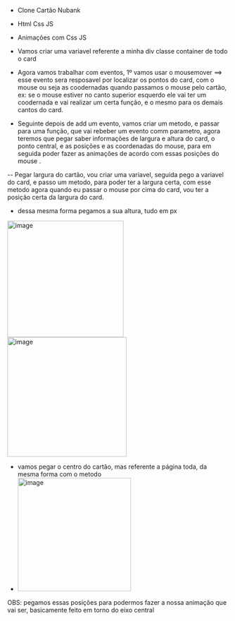  - Clone Cartão Nubank

 - Html Css JS

 - Animações com Css JS

- Vamos criar uma variavel referente a minha div classe container de todo o card

- Agora vamos trabalhar com eventos, 1º vamos usar o mousemover ==> esse evento sera resposavel por localizar os pontos do card, com o mouse ou seja as coodernadas quando passamos o mouse pelo cartão, ex: se o mouse estiver no canto superior esquerdo ele vai ter um coodernada e vai realizar um certa função, e o mesmo para os demais cantos do card.
 - Seguinte depois de add um evento, vamos criar um metodo, e passar para uma função, que vai rebeber um evento comm parametro, agora teremos que pegar saber informações de largura e altura do card, o ponto central, e as posições e as coordenadas do mouse, para em seguida poder fazer as animações de acordo com essas posições do mouse .

-- Pegar largura do cartão, vou criar uma variavel, seguida pego a variavel do card, e passo um metodo, para poder ter a largura certa, com esse metodo agora quando eu passar o mouse por cima do card, vou ter a posição certa da largura do card.

- dessa mesma forma pegamos a sua altura, tudo em px 
<img width="264" alt="image" src="https://github.com/luizneto375/Cart-o-Nubank/assets/114784434/3e70a7ce-6796-4de6-91d2-9a78523e9776">

<img width="271" alt="image" src="https://github.com/luizneto375/Cart-o-Nubank/assets/114784434/2561428f-5d44-43c3-b47c-dd0236c0038b">



- vamos pegar o centro do cartão, mas referente a página toda, da mesma forma com o metodo
- <img width="257" alt="image" src="https://github.com/luizneto375/Cart-o-Nubank/assets/114784434/31a8a0dc-6d76-4bbe-aed0-190856bb91d9">

OBS: pegamos essas posições para podermos fazer a nossa animação que vai ser, basicamente feito em torno do eixo central 
